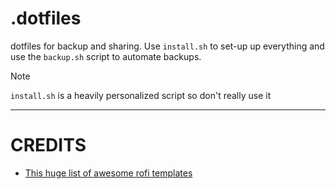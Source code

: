 # .dotfiles
dotfiles for backup and sharing.
Use `install.sh` to set-up up everything and use the `backup.sh` script to automate backups.

>[!NOTE]
>`install.sh` is a heavily personalized script so don't really use it

---

# CREDITS
- [This huge list of awesome rofi templates](https://github.com/adi1090x/rofi)
